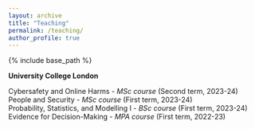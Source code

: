 ```yaml
---
layout: archive
title: "Teaching"
permalink: /teaching/
author_profile: true
---
```


{% include base_path %}

**University College London**

Cybersafety and Online Harms - *MSc course* (Second term, 2023-24)\
People and Security - *MSc course* (First term, 2023-24)\
Probability, Statistics, and Modelling I - *BSc course* (First term, 2023-24)\
Evidence for Decision-Making - *MPA course* (First term, 2022-23)
